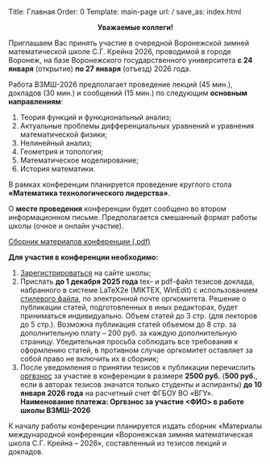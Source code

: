 Title: Главная
Order: 0
Template: main-page
url: /
save_as: index.html

**<center>Уважаемые коллеги!</center>**

Приглашаем Вас принять участие в очередной Воронежской зимней математической школе С.Г. Крейна 2026, проводимой в городе Воронеж, на базе Воронежского государственного университета **с 24 января** (открытие) **по 27 января** (отъезд) 2026 года.

Работа ВЗМШ-2026 предполагает проведение лекций (45 мин.), докладов (30 мин.) и
сообщений (15 мин.) по следующим **основным направлениям**:

1. Теория функций и функциональный анализ;
2. Актуальные проблемы дифференциальных уравнений и уравнения математической физики;
3. Нелинейный анализ;
4. Геометрия и топология;
5. Математическое моделирование;
6. История математики.

В рамках конференции планируется проведение круглого стола **«Математика технологического лидерства»**.
 
О **месте проведения** конференции будет сообщено во втором информационном письме. Предполагается смешанный формат работы школы (очное и онлайн участие).

[Сборник материалов конференции (.pdf)](files/vzms_2024.pdf)

**Для участия в конференции необходимо:**

1. [Зарегистрироваться](https://vzms.kmm-vsu.ru/registration) на сайте школы;
2. Прислать **до 1 декабря 2025 года** tex- и pdf-файл тезисов доклада, набранного в системе LaTeX2e (MIKTEX, WinEdit) с использованием [стилевого файла](https://vzms.kmm-vsu.ru/rules), по электронной почте оргкомитета. Решение о публикации статей, подготовленных в иных редакторах, будет приниматься индивидуально. Объем статей до 3 стр. (для лекторов до 5 стр.). Возможна публикация статей объемом до 8 стр. за дополнительную плату – 200 руб. за каждую дополнительную страницу. Убедительная просьба соблюдать все требования к оформлению статей, в противном случае оргкомитет оставляет за собой право не включить их в сборник;
3. После уведомления о принятии тезисов к публикации перечислить [оргвзнос](https://vzms.kmm-vsu.ru/contribution) за участие в конференции в размере **2500 руб.** (**500 руб.**, если в авторах тезисов значатся только студенты и аспиранты) **до 10 января 2026 года** на расчетный счет ФГБОУ ВО «ВГУ». **Наименование платежа: Оргвзнос за участие <ФИО> в работе школы ВЗМШ-2026**

К началу работы конференции планируется издать сборник «Материалы международной конференции «Воронежская зимняя математическая школа С.Г. Крейна – 2026», составленный из тезисов лекций и докладов.